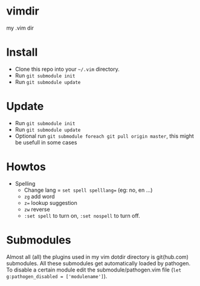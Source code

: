 vimdir
======
my .vim dir

Install
=======
* Clone this repo into your `~/.vim` directory.
* Run `git submodule init`
* Run `git submodule update`

Update
======
* Run `git submodule init`
* Run `git submodule update`
* Optional run `git submodule foreach git pull origin master`, this might be usefull in some cases

Howtos
======
* Spelling
  * Change lang = `set spell spelllang=` (eg: no, en ...)
  * `zg` add word
  * `z=` lookup suggestion
  * `zw` reverse
  * `:set spell` to turn on, `:set nospell` to turn off.

Submodules
==========
Almost all (all) the plugins used in my vim dotdir directory is git(hub.com) submodules.
All these submodules get automatically loaded by pathogen. To disable a certain module edit
the submodule/pathogen.vim file (`let g:pathogen_disabled = ['modulename']`).
